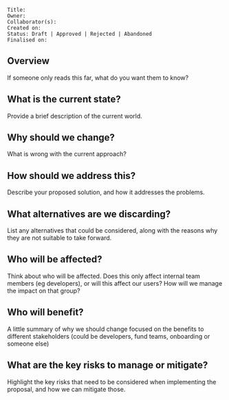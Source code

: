 ```
Title: 
Owner: 
Collaborator(s):
Created on: 
Status: Draft | Approved | Rejected | Abandoned
Finalised on: 
```

## Overview

If someone only reads this far, what do you want them to know?

## What is the current state?

Provide a brief description of the current world.


## Why should we change?

What is wrong with the current approach?


## How should we address this?

Describe your proposed solution, and how it addresses the problems.


## What alternatives are we discarding?

List any alternatives that could be considered, along with the reasons why they are not suitable to take forward.


## Who will be affected?

Think about who will be affected. Does this only affect internal team members (eg developers), or will this affect our users? How will we manage the impact on that group?

## Who will benefit?

A little summary of why we should change focused on the benefits to different stakeholders (could be developers, fund teams, onboarding or someone else)


## What are the key risks to manage or mitigate?

Highlight the key risks that need to be considered when implementing the proposal, and how we can mitigate those.
